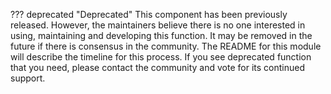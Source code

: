 <!-- SPDX-License-Identifier: CC-BY-4.0 -->
<!-- Copyright Contributors to the Egeria project. -->

??? deprecated "Deprecated"
    This component has been previously released. However, the maintainers believe there is no one interested in using, maintaining and developing this function. It may be removed in the future if there is consensus in the community. The README for this module will describe the timeline for this process. If you see deprecated function that you need, please contact the community and vote for its continued support.
